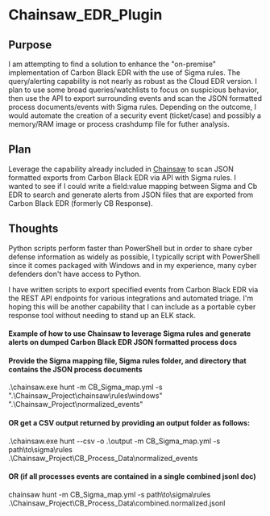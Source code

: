 # Chainsaw_EDR_Plugin

## Purpose

I am attempting to find a solution to enhance the "on-premise" implementation of Carbon Black EDR with the use of Sigma rules.  The query/alerting capability is not nearly as robust as the Cloud EDR version.  I plan to use some broad queries/watchlists to focus on suspicious behavior, then use the API to export surrounding events and scan the JSON formatted process documents/events with Sigma rules.  Depending on the outcome, I would automate the creation of a security event (ticket/case) and possibly a memory/RAM image or process crashdump file for futher analysis.

## Plan
Leverage the capability already included in [Chainsaw](https://labs.withsecure.com/tools/chainsaw) to scan JSON formatted exports from Carbon Black EDR via API with Sigma rules.
I wanted to see if I could write a field:value mapping between Sigma and Cb EDR to search and generate alerts from JSON files that are exported from Carbon Black EDR (formerly CB Response).  

## Thoughts
Python scripts perform faster than PowerShell but in order to share cyber defense information as widely as possible, I typically script with PowerShell since it comes packaged with Windows and in my experience, many cyber defenders don't have access to Python.

I have written scripts to export specified events from Carbon Black EDR via the REST API endpoints for various integrations and automated triage.  I'm hoping this will be another capability that I can include as a portable cyber response tool without needing to stand up an ELK stack.  

#### Example of how to use Chainsaw to leverage Sigma rules and generate alerts on dumped Carbon Black EDR JSON formatted process docs

#### Provide the Sigma mapping file, Sigma rules folder, and directory that contains the JSON process documents
.\chainsaw.exe hunt -m CB_Sigma_map.yml -s ".\Chainsaw_Project\chainsaw\rules\windows" ".\Chainsaw_Project\normalized_events"

#### OR get a CSV output returned by providing an output folder as follows:
.\chainsaw.exe hunt --csv -o .\output -m CB_Sigma_map.yml -s path\to\sigma\rules .\Chainsaw_Project\CB_Process_Data\normalized_events

#### OR (if all processes events are contained in a single combined jsonl doc)

chainsaw hunt -m CB_Sigma_map.yml -s path\to\sigma\rules  .\Chainsaw_Project\CB_Process_Data\combined.normalized.jsonl
